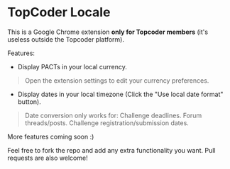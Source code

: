 # TopCoder Locale

This is a Google Chrome extension **only for Topcoder members** (it's useless outside the Topcoder platform).

Features:

* Display PACTs in your local currency.
> Open the extension settings to edit your currency preferences.

* Display dates in your local timezone (Click the "Use local date format" button).
> Date conversion only works for:
> Challenge deadlines.
> Forum threads/posts.
> Challenge registration/submission dates.


More features coming soon :)

Feel free to fork the repo and add any extra functionality you want.
Pull requests are also welcome!